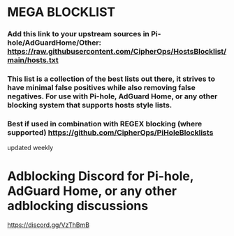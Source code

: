 # MEGA BLOCKLIST

### Add this link to your upstream sources in Pi-hole/AdGuardHome/Other: https://raw.githubusercontent.com/CipherOps/HostsBlocklist/main/hosts.txt

### This list is a collection of the best lists out there, it strives to have minimal false positives while also removing false negatives. For use with Pi-hole, AdGuard Home, or any other blocking system that supports hosts style lists. 

### Best if used in combination with REGEX blocking (where supported) https://github.com/CipherOps/PiHoleBlocklists

updated weekly

# Adblocking Discord for Pi-hole, AdGuard Home, or any other adblocking discussions
https://discord.gg/VzThBmB

